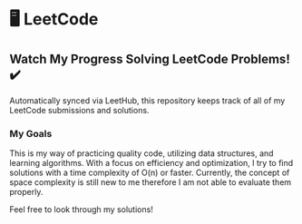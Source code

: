 # 🖥️ LeetCode
## Watch My Progress Solving LeetCode Problems! ✔️
Automatically synced via LeetHub, this repository keeps track of all of my LeetCode submissions and solutions.  
  
### My Goals
This is my way of practicing quality code, utilizing data structures, and learning algorithms. With a focus on efficiency and optimization,
I try to find solutions with a time complexity of O(n) or faster. Currently, the concept of space complexity is still new to me
therefore I am not able to evaluate them properly.  

Feel free to look through my solutions!
